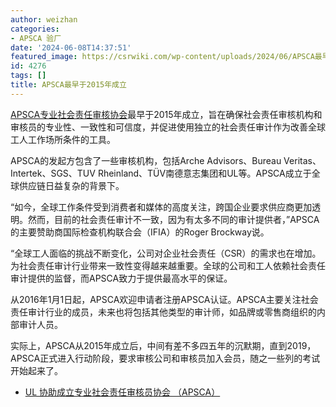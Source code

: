 ```yaml
---
author: weizhan
categories:
- APSCA 验厂
date: '2024-06-08T14:37:51'
featured_image: https://csrwiki.com/wp-content/uploads/2024/06/APSCA最早于2015年成立.webp
id: 4276
tags: []
title: APSCA最早于2015年成立
---
```


[APSCA专业社会责任审核协会](https://csrwiki.com/apsca/)最早于2015年成立，旨在确保社会责任审核机构和审核员的专业性、一致性和可信度，并促进使用独立的社会责任审计作为改善全球工人工作场所条件的工具。

APSCA的发起方包含了一些审核机构，包括Arche Advisors、Bureau Veritas、Intertek、SGS、TUV
Rheinland、TÜV南德意志集团和UL等。APSCA成立于全球供应链日益复杂的背景下。

“如今，全球工作条件受到消费者和媒体的高度关注，跨国企业要求供应商更加透明。然而，目前的社会责任审计不一致，因为有太多不同的审计提供者，”APSCA的主要赞助商国际检查机构联合会（IFIA）的Roger
Brockway说。

“全球工人面临的挑战不断变化，公司对企业社会责任（CSR）的需求也在增加。为社会责任审计行业带来一致性变得越来越重要。全球的公司和工人依赖社会责任审计提供的监督，而APSCA致力于提供最高水平的保证。

从2016年1月1日起，APSCA欢迎申请者注册APSCA认证。APSCA主要关注社会责任审计行业的成员，未来也将包括其他类型的审计师，如品牌或零售商组织的内部审计人员。

实际上，APSCA从2015年成立后，中间有差不多四五年的沉默期，直到2019，APSCA正式进入行动阶段，要求审核公司和审核员加入会员，随之一些列的考试开始起来了。

  * [UL 协助成立专业社会责任审核员协会 （APSCA） ](https://www.ul.com/news/ul-assists-founding-association-professional-social-compliance-auditors-apsca)

